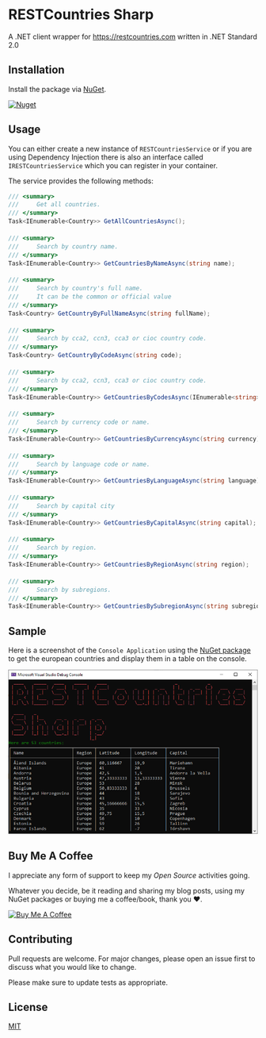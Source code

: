 # RESTCountries Sharp

A .NET client wrapper for https://restcountries.com written in .NET Standard 2.0

## Installation

Install the package via [NuGet](https://www.nuget.org/packages/RESTCountriesSharp).

<a href="https://www.nuget.org/packages/RESTCountriesSharp" target="_blank">![Nuget](https://img.shields.io/nuget/v/RESTCountriesSharp)</a>


## Usage

You can either create a new instance of `RESTCountriesService` or if you are using Dependency Injection there is also an interface called `IRESTCountriesService` which you can register in your container.

The service provides the following methods:

```csharp
/// <summary>
///     Get all countries.
/// </summary>
Task<IEnumerable<Country>> GetAllCountriesAsync();

/// <summary>
///     Search by country name.
/// </summary>
Task<IEnumerable<Country>> GetCountriesByNameAsync(string name);

/// <summary>
///     Search by country's full name. 
///     It can be the common or official value
/// </summary>
Task<Country> GetCountryByFullNameAsync(string fullName);

/// <summary>
///     Search by cca2, ccn3, cca3 or cioc country code.
/// </summary>
Task<Country> GetCountryByCodeAsync(string code);

/// <summary>
///     Search by cca2, ccn3, cca3 or cioc country code.
/// </summary>
Task<IEnumerable<Country>> GetCountriesByCodesAsync(IEnumerable<string> codes);

/// <summary>
///     Search by currency code or name.
/// </summary>
Task<IEnumerable<Country>> GetCountriesByCurrencyAsync(string currency);

/// <summary>
///     Search by language code or name.
/// </summary>
Task<IEnumerable<Country>> GetCountriesByLanguageAsync(string language);

/// <summary>
///     Search by capital city
/// </summary>
Task<IEnumerable<Country>> GetCountriesByCapitalAsync(string capital);

/// <summary>
///     Search by region.
/// </summary>
Task<IEnumerable<Country>> GetCountriesByRegionAsync(string region);

/// <summary>
///     Search by subregions.
/// </summary>
Task<IEnumerable<Country>> GetCountriesBySubregionAsync(string subregion);
```

## Sample

Here is a screenshot of the `Console Application` using the [NuGet package](https://www.nuget.org/packages/RESTCountriesSharp) to get the european countries and display them in a table on the console.

![RESTCountriesSharpSample](https://raw.githubusercontent.com/tsjdev-apps/restcountries-sharp/main/docs/sample-console.png)

## Buy Me A Coffee

I appreciate any form of support to keep my _Open Source_ activities going.

Whatever you decide, be it reading and sharing my blog posts, using my NuGet packages or buying me a coffee/book, thank you ❤️.

<a href="https://www.buymeacoffee.com/tsjdevapps" target="_blank"><img src="https://cdn.buymeacoffee.com/buttons/default-yellow.png" alt="Buy Me A Coffee" height="41" width="174"></a>

## Contributing

Pull requests are welcome. For major changes, please open an issue first
to discuss what you would like to change.

Please make sure to update tests as appropriate.

## License

[MIT](https://choosealicense.com/licenses/mit/)